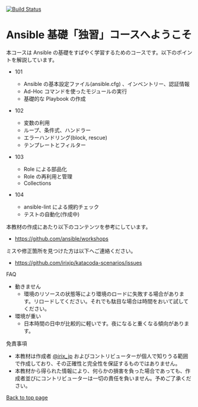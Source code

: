 [![Build Status](https://travis-ci.org/irixjp/katacoda-scenarios.svg?branch=master)](https://travis-ci.org/irixjp/katacoda-scenarios)

# Ansible 基礎「独習」コースへようこそ

本コースは Ansible の基礎をすばやく学習するためのコースです。以下のポイントを解説しています。

- 101
  - Ansible の基本設定ファイル(ansible.cfg) 、インベントリー、認証情報
  - Ad-Hoc コマンドを使ったモジュールの実行
  - 基礎的な Playbook の作成

- 102
  - 変数の利用
  - ループ、条件式、ハンドラー
  - エラーハンドリング(block, rescue)
  - テンプレートとフィルター

- 103
  - Role による部品化
  - Role の再利用と管理
  - Collections

- 104
  - ansible-lint による規約チェック
  - テストの自動化(作成中)

本教材の作成にあたり以下のコンテンツを参考にしています。
- https://github.com/ansible/workshops

ミスや修正箇所を見つけた方は以下へご連絡ください。
- https://github.com/irixjp/katacoda-scenarios/issues

FAQ
- 動きません
  - 環境のリソースの状態等により環境のロードに失敗する場合があります。リロードしてください。それでも駄目な場合は時間をおいて試してください。
- 環境が重い
  - 日本時間の日中が比較的に軽いです。夜になると重くなる傾向があります。

免責事項
- 本教材は作成者 [@irix_jp](https://twitter.com/irix_jp) およびコントリビューターが個人で知りうる範囲で作成しており、その正確性と完全性を保証するものではありません。
- 本教材から得られた情報により、何らかの損害を負った場合であっても、作成者並びにコントリビューターは一切の責任を負いません。予めご了承ください。

[Back to top page](https://www.katacoda.com/irixjp)
